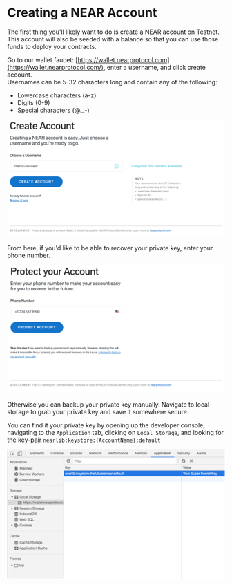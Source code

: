 # Creating a NEAR Account

The first thing you'll likely want to do is create a NEAR account on Testnet. This account will also be seeded with a balance so that you can use those funds to deploy your contracts. 

Go to our wallet faucet: [https://wallet.nearprotocol.com](https://wallet.nearprotocol.com/), enter a username, and click create account.   
Usernames can be 5-32 characters long and contain any of the following: 

* Lowercase characters \(a-z\) 
* Digits \(0-9\) 
* Special characters \(@.\_-\)

![Step 1: Create Account](../.gitbook/assets/image%20%283%29.png)

From here, if you'd like to be able to recover your private key, enter your phone number.

![Step 2: Decide how you want to back up your private keys](../.gitbook/assets/image.png)

Otherwise you can backup your private key manually. Navigate to local storage to grab your private key and save it somewhere secure.

You can find it your private key by opening up the developer console, navigating to the `Application` tab, clicking on `Local Storage`, and looking for the key-pair `nearlib:keystore:{AccountName}:default`

![](../.gitbook/assets/image%20%285%29.png)





